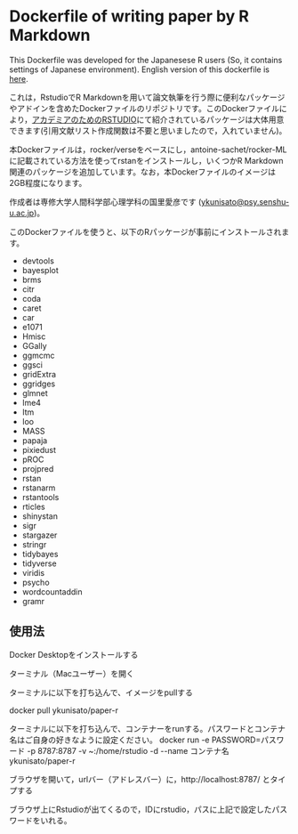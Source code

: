 # Dockerfile of writing paper by R Markdown

This Dockerfile was developed for the Japanesese R users (So, it contains settings of Japanese environment). English version of this dockerfile is [here](https://cloud.docker.com/repository/docker/ykunisato/paper-r).

これは，RstudioでR Markdownを用いて論文執筆を行う際に便利なパッケージやアドインを含めたDockerファイルのリポジトリです。このDockerファイルにより，[アカデミアのためのRSTUDIO](https://ytake2.github.io/create.manuscript/RStudio_for_Academia.html)にて紹介されているパッケージは大体用意できます(引用文献リスト作成関数は不要と思いましたので，入れていません)。

本Dockerファイルは，rocker/verseをベースにし，antoine-sachet/rocker-MLに記載されている方法を使ってrstanをインストールし，いくつかR Markdown関連のパッケージを追加しています。なお，本Dockerファイルのイメージは2GB程度になります。

作成者は専修大学人間科学部心理学科の国里愛彦です (ykunisato@psy.senshu-u.ac.jp)。

このDockerファイルを使うと、以下のRパッケージが事前にインストールされます。

- devtools
- bayesplot
- brms
- citr
- coda
- caret
- car
- e1071
- Hmisc
- GGally
- ggmcmc
- ggsci
- gridExtra
- ggridges
- glmnet
- lme4
- ltm
- loo
- MASS
- papaja
- pixiedust
- pROC
- projpred
- rstan
- rstanarm
- rstantools
- rticles
- shinystan
- sigr
- stargazer
- stringr
- tidybayes
- tidyverse
- viridis
- psycho
- wordcountaddin
- gramr

## 使用法

Docker Desktopをインストールする

ターミナル（Macユーザー）を開く

ターミナルに以下を打ち込んで、イメージをpullする

docker pull ykunisato/paper-r

ターミナルに以下を打ち込んで、コンテナーをrunする。パスワードとコンテナ名はご自身の好きなように設定ください。
docker run -e PASSWORD=パスワード -p 8787:8787 -v ~:/home/rstudio -d --name コンテナ名 ykunisato/paper-r

ブラウザを開いて，urlバー（アドレスバー）に，http://localhost:8787/ とタイプする

ブラウザ上にRstudioが出てくるので，IDにrstudio，パスに上記で設定したパスワードをいれる。
